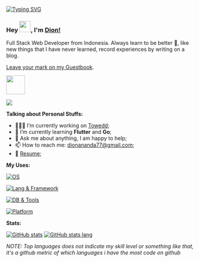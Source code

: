 <!-- Empty line needed before code block -->
<!--
<h3>

```javascript
const firstName = 'Dian'
const lastName = 'Ananda'

console.log(firstName, lastName)
Dian Ananda
```
</h3>
-->

[![Typing SVG](https://readme-typing-svg.herokuapp.com?size=12&duration=2000&color=F0DC4D&multiline=true&height=105&lines=const+firstName+%3D+'Dian';const+lastName+%3D+'Ananda';+;console.log(firstName%2C+lastName);Dian+Ananda)](https://git.io/typing-svg)
### Hey <!--👋--> <img src="https://raw.githubusercontent.com/MartinHeinz/MartinHeinz/master/wave.gif" width="30px">, I'm [Dion!](https://dianananda.vercel.app/)

Full Stack Web Developer from Indonesia. Always learn to be better 🚀, like new things that I have never learned, record experiences by writing on a blog.

[Leave your mark on my Guestbook](https://dianananda.vercel.app/guestbook).

<img src="https://media.giphy.com/media/mGcNjsfWAjY5AEZNw6/giphy.gif" width="50px" height="50px">

[![](https://komarev.com/ghpvc/?username=dionannd&color=000000)](https://github.com/dionannd?tab=repositories)

**Talking about Personal Stuffs:**

- 👨🏽‍💻 I’m currently working on [Towedd](https://towedd.com/);
- 🌱 I’m currently learning **Flutter** and **Go**; 
- 💬 Ask me about anything, I am happy to help;
- 📫 How to reach me: dionananda77@gmail.com;
- 📝 [Resume](https://dionannd.github.io/);

**My Uses:**

[![OS](https://skillicons.dev/icons?i=apple,windows,ubuntu)](https:#)

[![Lang & Framework](https://skillicons.dev/icons?i=ts,js,angular,md,nextjs,tailwind,express,nodejs,bun,laravel)](https:#)

[![DB & Tools](https://skillicons.dev/icons?i=postgresql,mysql,mongodb,figma,notion,vscode,postman,docker,git,neovim)](https:#)

[![Platform](https://skillicons.dev/icons?i=github,gitlab,bitbucket,vercel,netlify)](https:#)

**Stats:**

[![GitHub stats](https://github-readme-stats.vercel.app/api?username=dionannd&hide=contribs&show_icons=true&theme=tokyonight)](https://github.com/dionannd?tab=repositories)
[![GitHub stats lang](https://github-readme-stats.vercel.app/api/top-langs/?username=dionannd&layout=compact&theme=react&hide=php&langs_count=6)](https://github.com/dionannd?tab=repositories)

*NOTE: Top languages does not indicate my skill level or something like that, it's a github metric of which languages i have the most code on github*
